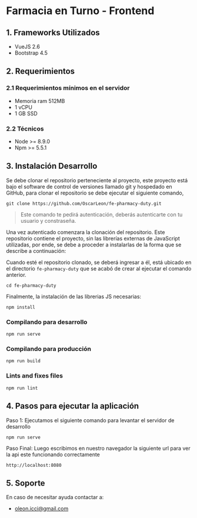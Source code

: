 # Farmacia en Turno - Frontend

## 1. Frameworks Utilizados

- VueJS 2.6
- Bootstrap 4.5

## 2. Requerimientos

### 2.1 Requerimientos mínimos en el servidor

- Memoria ram 512MB
- 1 vCPU
- 1 GB SSD

### 2.2 Técnicos

- Node >= 8.9.0
- Npm >= 5.5.1

## 3. Instalación Desarrollo

Se debe clonar el repositorio perteneciente al proyecto, este proyecto está bajo el software de control de
versiones llamado git y hospedado en GitHub, para clonar el repositorio se debe ejecutar el siguiente comando,

    git clone https://github.com/OscarLeon/fe-pharmacy-duty.git

> Este comando te pedirá autenticación, deberás autenticarte con tu usuario y constraseña.

Una vez autenticado comenzara la clonación del repositorio. Este repositorio contiene el proyecto, sin las librerías
externas de JavaScript utilizadas, por ende, se debe a proceder a instalarlas de la forma que se describe a continuación:

Cuando esté el repositorio clonado, se deberá ingresar a él, está ubicado en el directorio `fe-pharmacy-duty`
que se acabó de crear al ejecutar el comando anterior.

    cd fe-pharmacy-duty

Finalmente, la instalación de las librerias JS necesarias:

```
npm install
```

### Compilando para desarrollo

```
npm run serve
```

### Compilando para producción

```
npm run build
```

### Lints and fixes files

```
npm run lint
```

## 4. Pasos para ejecutar la aplicación

Paso 1: Ejecutamos el siguiente comando para levantar el servidor de desarrollo

```
npm run serve
```

Paso Final: Luego escribimos en nuestro navegador la siguiente url para ver la api este funcionando correctamente

```
http://localhost:8080
```

## 5. Soporte

En caso de necesitar ayuda contactar a:

- oleon.icci@gmail.com
